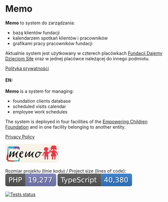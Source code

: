 # Memo

**Memo** to system do zarządzania:

- bazą klientów fundacji
- kalendarzem spotkań klientów i pracowników
- grafikami pracy pracowników fundacji

Aktualnie system jest użytkowany w czterech placówkach [Fundacji Dajemy Dzieciom Siłę](http://fdds.pl/)
oraz w jednej placówce należącej do innego podmiotu.

[Polityka prywatności](public/docs/pl/privacy-policy.md)

#### EN:

**Memo** is a system for managing:

- foundation clients database
- scheduled visits calendar
- employee work schedules

The system is deployed in four facilities of the [Empowering Children Foundation](https://fdds.pl/en)
and in one facility belonging to another entity.

[Privacy Policy](public/docs/en/privacy-policy.md)

<img height="60" src="./public/img/memo_joint_logo.png">

Rozmiar projektu (linie kodu) / Project size (lines of code):\
[![Lines of backend code](https://raw.githubusercontent.com/mblajek/Memo/badges/badge-php.svg)](#)
[![Lines of frontend code](https://raw.githubusercontent.com/mblajek/Memo/badges/badge-ts.svg)](#)

[![Tests status](https://github.com/mblajek/Memo/actions/workflows/tests.yml/badge.svg?event=push)](https://github.com/mblajek/Memo/actions)

